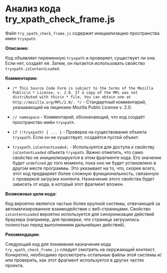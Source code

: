 # Анализ кода try_xpath_check_frame.js

Файл `try_xpath_check_frame.js` содержит инициализацию пространства имен `tryxpath`.

**Описание:**

Код объявляет переменную `tryxpath` и проверяет, существует ли она. Если нет, создаёт её.  Затем, он пытается использовать свойство `tryxpath.isContentLoaded`.

**Комментарии:**

* `/* This Source Code Form is subject to the terms of the Mozilla Public\n * License, v. 2.0. If a copy of the MPL was not distributed with this\n * file, You can obtain one at http://mozilla.org/MPL/2.0/. */` - Стандартный комментарий, указывающий на лицензию Mozilla Public License v. 2.0.

* `// namespace` - Комментарий, обозначающий, что код создаёт пространство имён `tryxpath`.

* `if (!tryxpath) { ... }` - Проверка на существование объекта `tryxpath`. Если он не существует, создаётся пустой объект.

* `tryxpath.isContentLoaded;` -  Используется для доступа к свойству `isContentLoaded` объекта `tryxpath`. Важно отметить, что само свойство *не инициализируется* в этом фрагменте кода.  Его значение будет `undefined` до того момента, пока оно не будет установлено в другом месте программы. Это указывает на то, что, скорее всего,  этот код предваряет более сложную функциональность, связанную с проверкой загрузки контента.  Назначение этого свойства будет зависеть от кода, в который этот фрагмент вложен.


**Возможные цели кода:**

Код вероятно является частью более крупной системы, отвечающей за автоматизированное взаимодействие с веб-страницами.  Свойство `isContentLoaded` вероятно используется для синхронизации действий браузера (например, для проверки, что страница загрузилась полностью перед выполнением дальнейших действий).

**Рекомендации:**

Следующий код для понимания назначения кода `try_xpath_check_frame.js` следует смотреть на  окружающий контекст.  Конкретно, необходимо просмотреть остальные файлы этой системы и/или проверить, как этот фрагмент используется в других частях проекта.